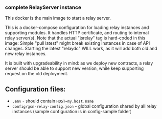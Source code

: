 ### complete RelayServer instance

This docker is the main image to start a relay server.

This is a docker-compose configuration for loading relay instances and supporting modules.
It handles HTTP certificate, and routing to internal relay server(s).
Note that the actual "jsrelay" tag is hard-coded in this image: Simple "pull latest" might break
existing instances in case of API changes. 
Starting the latest "relaydc" WILL work, as it will add both old and new relay instances.

It is built with upgradeability in mind: as we deploy new contracts, a relay server should 
be able to support new version, while  keep supporting request on the old deployment.

## Configuration files:

- `.env` - should contain `HOST=my.host.name`
- `config/gsn-relay-config.json` - global configuration shared by all relay instances
   (sample configuration is in config-sample folder)

